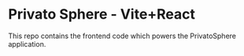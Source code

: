 # Privato Sphere - Vite+React

This repo contains the frontend code which powers the PrivatoSphere application.
